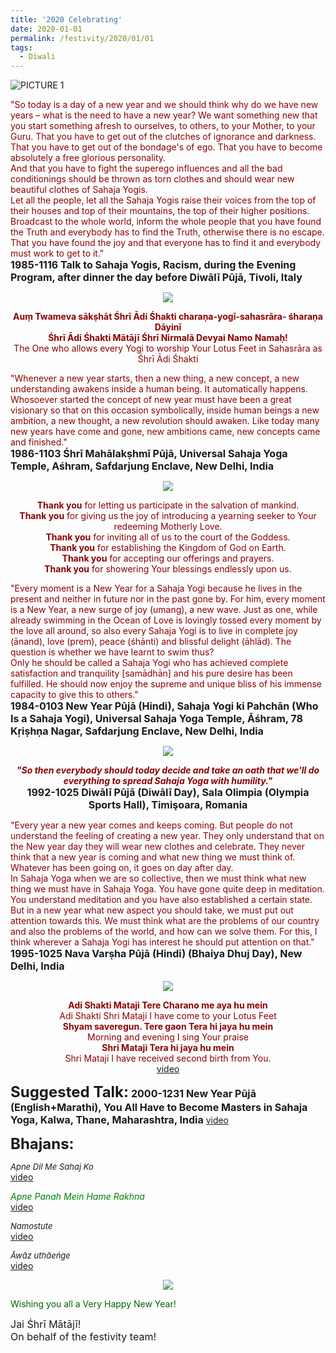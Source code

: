 ```yaml
---
title: '2020 Celebrating'
date: 2020-01-01
permalink: /festivity/2020/01/01
tags:
  - Diwali
---
```


![PICTURE 1](/images/image1.png)

<p>
<font color="DarkRed">"So today is a day of a new year and we should think why do we have new years – what is the need to have a new year? We want something new that you start something afresh to ourselves, to others, to your Mother, to your Guru. That you have to get out of the clutches of ignorance and darkness. That you have to get out of the bondage's of ego. That you have to become absolutely a free glorious personality.<br>
And that you have to fight the superego influences and all the bad conditionings should be thrown as torn clothes and should wear new beautiful clothes of Sahaja Yogis.<br>
Let all the people, let all the Sahaja Yogis raise their voices from the top of their houses and top of their mountains, the top of their higher positions. Broadcast to the whole world, inform the whole people that you have found the Truth and everybody has to find the Truth, otherwise there is no escape. That you have found the joy and that everyone has to find it and everybody must work to get to it."</font><br>
<font size="+0"><b>1985-1116 Talk to Sahaja Yogis, Racism, during the Evening Program, after dinner the day before Diwālī Pūjā, Tivoli, Italy</b></font>
</p>

<div style="text-align: center"><img src="/images/image285.png" /></div>

<p style="color:DarkRed; text-align:center;">
<b>Auṃ Twameva sākṣhāt Śhrī Ādi Śhakti charaṇa-yogī-sahasrāra-	śharaṇa Dāyinī<br>
Śhrī Ādi Śhakti Mātājī Śhrī Nirmalā Devyai Namo Namaḥ!</b><br>
 The One who allows every Yogi to worship Your Lotus Feet in Sahasrāra as Śhrī Ādi Śhakti 
</p>

<p>
<font color="DarkRed">"Whenever a new year starts, then a new thing, a new concept, a new understanding awakens inside a human being. It automatically happens. Whosoever started the concept of new year must have been a great visionary so that on this occasion symbolically, inside human beings a new ambition, a new thought, a new revolution should awaken. Like today many new years have come and gone, new ambitions came, new concepts came and finished."</font><br>
<font size="+0"><b>1986-1103 Śhrī Mahālakṣhmī Pūjā, Universal Sahaja Yoga Temple, Aśhram, Safdarjung Enclave, New Delhi, India</b></font>
</p>


<div style="text-align: center"><img src="/images/image286.png" /></div>

<p style="color:DarkRed; text-align:center;">
<b>Thank you</b> for letting us participate in the salvation of mankind.<br>
<b>Thank you</b> for giving us the joy of introducing a yearning seeker to Your redeeming Motherly Love.<br>
<b>Thank you</b> for inviting all of us to the court of the Goddess.<br>
<b>Thank you</b> for establishing the Kingdom of God on Earth.<br>
<b>Thank you</b> for accepting our offerings and prayers.<br>
<b>Thank you</b> for showering Your blessings endlessly upon us.
</p>

<p>
<font color="DarkRed">"Every moment is a New Year for a Sahaja Yogi because he lives in the present and neither in future nor in the past gone by. For him, every moment is a New Year, a new surge of joy (umang), a new wave. Just as one, while already swimming in the Ocean of Love is lovingly tossed every moment by the love all around, so also every Sahaja Yogi is to live in complete joy (ānand), love (prem), peace (śhānti) and blissful delight (āhlād). The question is whether we have learnt to swim thus?<br>
Only he should be called a Sahaja Yogi who has achieved complete satisfaction and tranquility [samādhān] and his pure desire has been fulfilled. He should now enjoy the supreme and unique bliss of his immense capacity to give this to others."</font><br>
<font size="+0"><b>1984-0103 New Year Pūjā (Hindi), Sahaja Yogi ki Pahchān (Who Is a Sahaja Yogi), Universal Sahaja Yoga Temple, Āśhram, 78 Kṛiṣhṇa Nagar, Safdarjung Enclave, New Delhi, India</b></font>
</p>

<div style="text-align: center"><img src="/images/image287.png" /></div>

<p style="text-align:center;">
<font color="DarkRed"><b><i>"So then everybody should today decide and take an oath that we'll do everything to spread Sahaja Yoga with humility."</i></b></font><br>
<font size="+0"><b>1992-1025 Diwālī Pūjā (Diwālī Day), Sala Olimpia (Olympia Sports Hall), Timişoara, Romania</b></font>
</p>

<p>
<font color="DarkRed">"Every year a new year comes and keeps coming. But people do not understand the feeling of creating a new year. They only understand that on the New year day they will wear new clothes and celebrate. They never think that a new year is coming and what new thing we must think of. Whatever has been going on, it goes on day after day.<br>
In Sahaja Yoga when we are so collective, then we must think what new thing we must have in Sahaja Yoga. You have gone quite deep in meditation. You understand meditation and you have also established a certain state. But in a new year what new aspect you should take, we must put out attention towards this. We must think what are the problems of our country and also the problems of the world, and how can we solve them. For this, I think wherever a Sahaja Yogi has interest he should put attention on that."</font><br>
<font size="+0"><b>1995-1025 Nava Varṣha Pūjā (Hindi) (Bhaiya Dhuj Day), New Delhi, India</b></font>
</p>

<div style="text-align: center"><img src="/images/image288.png" /></div>

<p style="color:DarkRed; text-align:center;">
<b>Adi Shakti Mataji Tere Charano me aya hu mein</b><br>
Adi Shakti Shri Mataji I have come to your Lotus Feet<br>
<b>Shyam saveregun. Tere gaon Tera hi jaya hu mein</b><br>
Morning and evening I sing Your praise<br>
<b>Shri Mataji Tera hi jaya hu mein</b><br>
Shri Mataji I have received second birth from You.<br>
<a href="https://www.youtube.com/watch?v=L1wSDCxZKS0"> video</a><br>
</p>

<font size="+2"><b>Suggested Talk:</b></font> 
<font size="+0"><b>2000-1231 New Year Pūjā (English+Marathi), You All Have to Become Masters in Sahaja Yoga, Kalwa, Thane, Maharashtra, India</b></font>
<a href="https://www.youtube.com/watch?v=VQCbvlXTQhI"> video</a><br>

<font size="+2"><b>Bhajans:</b></font>

<p>
<font size="-1"><i>Apne Dil Me Sahaj Ko</i></font><br>
<a href="https://www.youtube.com/watch?v=l3ysT319i-Y"> video</a><br>
</p>

<p>
<font color="green"><i>Apne Panah Mein Hame Rakhna</i></font><br>
<a href="https://www.youtube.com/watch?v=1zzMwHijwI0">video</a>
</p>

<p>
<font size="-1"><i>Namostute</i></font><br>
<a href="https://www.youtube.com/watch?v=30F02gXLuGw">video</a>
</p>
 
<p>
<font size="-1"><i>Āwāz uthāeńge</i></font><br>
<a href="https://www.youtube.com/watch?time_continue=98&v=Ttp3KyI2rew">video</a> 
</p>

<div style="text-align: center"><img src="/images/image289.png" /></div>

<p style="text-align:left;">
<font color="DarkGreen">Wishing you all a Very Happy New Year!</font>
</p>

<p>
<font size="+0">Jai Śhrī Mātājī!<br>
On behalf of the festivity team!</font>
</p>